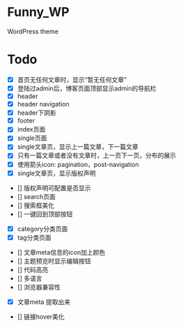 # Funny_WP
WordPress theme

# Todo

  - [x] 首页无任何文章时，显示“暂无任何文章”
  - [x] 登陆过admin后，博客页面顶部显示admin的导航栏
  - [x] header
  - [x] header navigation
  - [x] header下阴影
  - [x] footer
  - [x] index页面
  - [x] single页面
  - [x] single文章页，显示上一篇文章，下一篇文章
  - [x] 只有一篇文章或者没有文章时，上一页下一页，分布的展示
  - [x] 使用箭头icon: pagination，post-navigation
  - [x] single文章页，显示版权声明
  - [] 版权声明可配置是否显示 
  - [] search页面 
  - [] 搜索框美化
  - [] 一键回到顶部按钮
  - [x] category分类页面
  - [x] tag分类页面
  - [] 文章meta信息的icon加上颜色
  - [] 主题预览时显示编辑按钮
  - [] 代码高亮
  - [] 多语言
  - [] 浏览器兼容性
  - [x] 文章meta 提取出来
  - [] 链接hover美化
